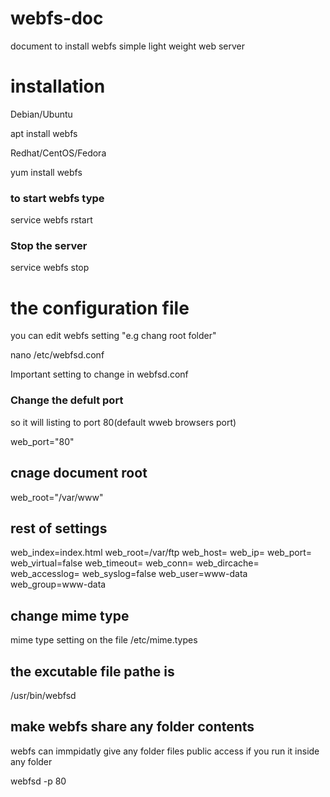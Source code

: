 # webfs-doc
document to install webfs simple light weight web server 

# installation 

Debian/Ubuntu  

apt install webfs   

Redhat/CentOS/Fedora

yum install webfs   

### to start webfs type 

service  webfs rstart  

### Stop the server 

service  webfs stop 

# the configuration file 
you can edit webfs setting "e.g chang root folder"

nano /etc/webfsd.conf

Important setting to change in webfsd.conf 
### Change the defult port 
so it will listing to port 80(default wweb browsers port)

web_port="80" 
##  cnage document root
web_root="/var/www"
##  rest of settings 
 web_index=index.html
 web_root=/var/ftp
 web_host=
 web_ip=
 web_port=
 web_virtual=false
 web_timeout=
 web_conn=
 web_dircache=
 web_accesslog=
 web_syslog=false
 web_user=www-data
 web_group=www-data

## change mime type 
mime type setting on the file 
 /etc/mime.types
## the excutable file pathe is 
 /usr/bin/webfsd
 ## make webfs share any folder contents 
 webfs can immpidatly give any folder files public access if you run it inside any folder 

   webfsd   -p 80
 
